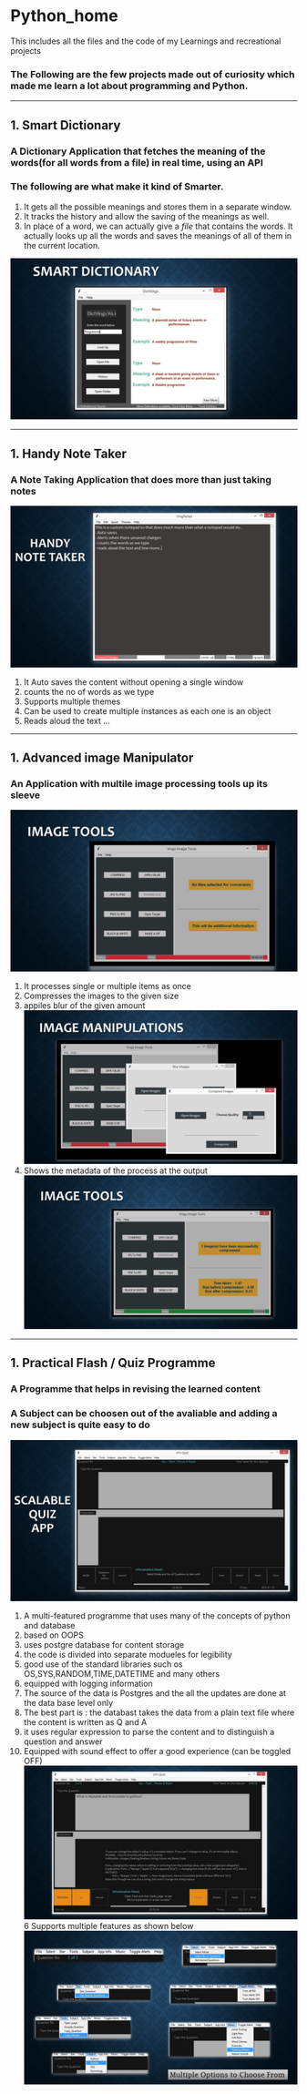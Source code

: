 # Python_home #
This includes all the files and the code of my Learnings and recreational projects

### The Following are the few projects made out of curiosity which made me learn a lot about programming and Python.  ###
---  
## 1. Smart Dictionary ##
### A Dictionary Application that fetches the meaning of the words(for all words from a file) in real time, using an API ###
### The following are what make it kind of Smarter. ###
1. It gets all the possible meanings and stores them in a separate window.
2. It tracks the history and allow the saving of the meanings as well.
3. In place of a word, we can actually give a *file* that contains the words. It actually looks up all the words and saves 
the meanings of all of them in the current location.

![Smart Dictionary](images/smart_dict.jpg?raw=true)

---  
## 1. Handy Note Taker ##
### A Note Taking Application that does more than just taking notes ###
![Smart Dictionary](images/Slide2.JPG?raw=true)

1. It Auto saves the content without opening a single window
2. counts the no of words as we type
3. Supports multiple themes
4. Can be used to create multiple instances as each one is an object
5. Reads aloud the text ...  

---  
## 1. Advanced image Manipulator ##
### An Application with multile image processing tools up its sleeve ###
![Smart Dictionary](images/Slide3.JPG?raw=true)
1. It processes single or multiple items as once
2. Compresses the images to the given size
3. appiles blur of the given amount
![Smart Dictionary](images/Slide4.JPG?raw=true)
4. Shows the metadata of the process at the output
![Smart Dictionary](images/Slide5.JPG?raw=true)

---  
## 1. Practical Flash / Quiz Programme ##
### A Programme that helps in revising the learned content ###
### A Subject can be choosen out of the avaliable and adding a new subject is quite easy to do ###
![Smart Dictionary](images/Slide6.JPG?raw=true)

1. A multi-featured programme that uses many of the concepts of python and database
  1. based on OOPS
  2. uses postgre database for content storage
  3. the code is divided into separate modueles for legibility
  4. good use of the standard libraries such os OS,SYS,RANDOM,TIME,DATETIME and many others
  5. equipped with logging information
2. The source of the data is Postgres and the all the updates are done at the data base level only
3. The best part is : the databast takes the data from a plain text file where the content is written as Q and A
4. it uses regular expression to parse the content and to distinguish a question and answer
5. Equipped with sound effect to offer a good experience (can be toggled OFF)
![Smart Dictionary](images/Slide7.JPG?raw=true)
6 Supports multiple features as shown below
![Smart Dictionary](images/Slide8.JPG?raw=true)




